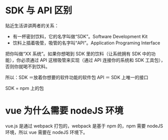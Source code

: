 # SDK 与 API 区别

贴近生活讲讲两者的关系：

- 有一杯密封饮料，它的名字叫做“SDK”。Software Development Kit
- 饮料上插着吸管，吸管的名字叫“API”。Application Programing Interface

把你叫做“XX 系统”。如果你想喝到 SDK 里的饮料（让系统拥有 SDK 中的功能），你必须通过 API 这根吸管来实现（通过 API 连接你的系统和 SDK 工具包），否则你就喝不到饮料。

所以：SDK ＝放着你想要的软件功能的软件包 API ＝ SDK 上唯一的接口

SDK = npm 上的包

# vue 为什么需要 nodeJS 环境

vue.js 是通过 webpack 打包的，webpack 是基于 npm 的，npm 需要 nodeJS 环境，所以 vue 需要在 nodeJS 环境下。
